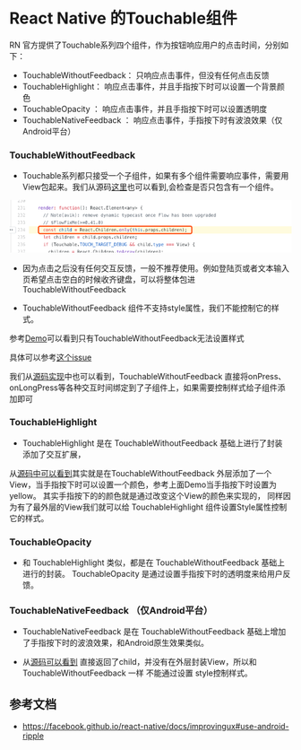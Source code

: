 
# React Native 的Touchable组件

RN 官方提供了Touchable系列四个组件，作为按钮响应用户的点击时间，分别如下：

* TouchableWithoutFeedback： 只响应点击事件，但没有任何点击反馈
* TouchableHighlight： 响应点击事件，并且手指按下时可以设置一个背景颜色
* TouchableOpacity ： 响应点击事件，并且手指按下时可以设置透明度
* TouchableNativeFeedback ： 响应点击事件，手指按下时有波浪效果（仅Android平台）

### TouchableWithoutFeedback

* Touchable系列都只接受一个子组件，如果有多个组件需要响应事件，需要用View包起来。我们从源码[这里](https://github.com/facebook/react-native/blob/master/Libraries/Components/Touchable/TouchableWithoutFeedback.js#L234)也可以看到,会检查是否只包含有一个组件。

![Touchable Only Children](./images/touchable-only-children.png)

* 因为点击之后没有任何交互反馈，一般不推荐使用。例如登陆页或者文本输入页希望点击空白的时候收齐键盘，可以将整体包进 TouchableWithoutFeedback 

* TouchableWithoutFeedback 组件不支持style属性，我们不能控制它的样式。

参考[Demo](https://snack.expo.io/@wangcheng714/touchablebuttonexample)可以看到只有TouchableWithoutFeedback无法设置样式

具体可以参考[这个issue](https://github.com/facebook/react-native/issues/18257)

我们从[源码实现](https://github.com/facebook/react-native/blob/master/Libraries/Components/Touchable/TouchableWithoutFeedback.js#L231-L264)中也可以看到，TouchableWithoutFeedback 直接将onPress、onLongPress等各种交互时间绑定到了子组件上，如果需要控制样式给子组件添加即可

### TouchableHighlight

* TouchableHighlight 是在 TouchableWithoutFeedback 基础上进行了封装 添加了交互扩展，

从[源码中可以看到](https://github.com/facebook/react-native/blob/master/Libraries/Components/Touchable/TouchableHighlight.js#L395-L453)其实就是在TouchableWithoutFeedback 外层添加了一个View，当手指按下时可以设置一个颜色，参考上面Demo当手指按下时设置为 yellow。 其实手指按下的的颜色就是通过改变这个View的颜色来实现的， 同样因为有了最外层的View我们就可以给 TouchableHighlight 组件设置Style属性控制它的样式。

### TouchableOpacity

* 和 TouchableHighlight 类似，都是在 TouchableWithoutFeedback 基础上进行的封装。 TouchableOpacity 是通过设置手指按下时的透明度来给用户反馈。

### TouchableNativeFeedback （仅Android平台）

* TouchableNativeFeedback 是在 TouchableWithoutFeedback 基础上增加了手指按下时的波浪效果，和Android原生效果类似。

* 从[源码可以看到](https://github.com/facebook/react-native/blob/master/Libraries/Components/Touchable/TouchableNativeFeedback.android.js#L319) 直接返回了child，并没有在外层封装View，所以和 TouchableWithoutFeedback 一样 不能通过设置 style控制样式。

## 参考文档

* https://facebook.github.io/react-native/docs/improvingux#use-android-ripple